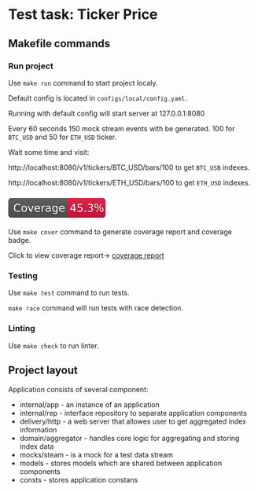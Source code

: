 # Test task: Ticker Price

## Makefile commands
### Run project
Use `make run` command to start project localy.

Default config is located in `configs/local/config.yaml`. 

Running with default config will start server at 127.0.0.1:8080

Every 60 seconds 150 mock stream events with be generated. 100 for `BTC_USD` and 50 for `ETH_USD` ticker. 

Wait some time and visit:

http://localhost:8080/v1/tickers/BTC_USD/bars/100 to get `BTC_USB` indexes.

http://localhost:8080/v1/tickers/ETH_USD/bars/100 to get `ETH_USD` indexes.

### ![image](https://raw.githubusercontent.com/fildenisov/test-task-ticker-price/29f092d2d4956b7d32546b0c12c33514aa9dfe46/coverage/coverage.svg)

Use `make cover` command to generate coverage report and coverage badge.

Click to view coverage report-> [coverage report](https://htmlpreview.github.io/?https://github.com/fildenisov/test-task-ticker-price/blob/master/coverage/index.html#file0)

### Testing
Use `make test` command to run tests.

`make race` command will run tests with race detection.

### Linting
Use `make check` to run linter.

## Project layout

Application consists of several component:
- internal/app - an instance of an application
- internal/rep - interface repository to separate application components
- delivery/http - a web server that allowes user to get aggregated index information
- domain/aggregator - handles core logic for aggregating and storing index data 
- mocks/steam - is a mock for a test data stream
- models - stores models which are shared between application components
- consts - stores application constans
